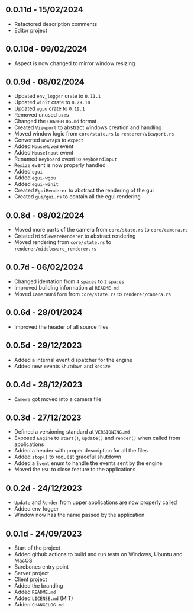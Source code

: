 ## 0.0.11d - 15/02/2024

- Refactored description comments
- Editor project

## 0.0.10d - 09/02/2024

- Aspect is now changed to mirror window resizing

## 0.0.9d - 08/02/2024

- Updated `env_logger` crate to `0.11.1`
- Updated `winit` crate to `0.29.10`
- Updated `wgpu` crate to `0.19.1`
- Removed unused `use`s
- Changed the `CHANGELOG.md` format
- Created `Viewport` to abstract windows creation and handling
- Moved window logic from `core/state.rs` to `renderer/viewport.rs`
- Converted `unwrap`s to `expect`
- Added `MouseMoved` event
- Added `MouseInput` event
- Renamed `Keyboard` event to `KeyboardInput`
- `Resize` event is now properly handled
- Added `egui`
- Added `egui-wgpu`
- Added `egui-winit`
- Created `EguiRenderer` to abstract the rendering of the gui
- Created `gui/gui.rs` to contain all the egui rendering

## 0.0.8d - 08/02/2024

- Moved more parts of the camera from `core/state.rs` to `core/camera.rs`
- Created `MiddlewareRenderer` to abstract rendering
- Moved rendering from `core/state.rs` to `renderer/middleware_renderer.rs`

## 0.0.7d - 06/02/2024

- Changed identation from `4` `spaces` to `2` `spaces`
- Improved building information at `README.md`
- Moved `CameraUniform` from `core/state.rs` to `renderer/camera.rs`

## 0.0.6d - 28/01/2024

- Improved the header of all source files

## 0.0.5d - 29/12/2023

- Added a internal event dispatcher for the engine
- Added new events `Shutdown` and `Resize`

## 0.0.4d - 28/12/2023

- `Camera` got moved into a camera file

## 0.0.3d - 27/12/2023

- Defined a versioning standard at `VERSIONING.md`
- Exposed `Engine` to `start()`, `update()` and `render()` when called from applications
- Added a header with proper description for all the files
- Added `stop()` to request graceful shutdown
- Added a `Event` enum to handle the events sent by the engine
- Moved the `ESC` to close feature to the applications

## 0.0.2d - 24/12/2023

- `Update` and `Render` from upper applications are now properly called
- Added env_logger
- Window now has the name passed by the application

## 0.0.1d - 24/09/2023
- Start of the project
- Added github actions to build and run tests on Windows, Ubuntu and MacOS
- Barebones entry point
- Server project
- Client project
- Added the branding
- Added `README.md`
- Added `LICENSE.md` (MIT)
- Added `CHANGELOG.md`
